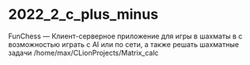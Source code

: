 # 2022_2_c_plus_minus
FunChess — Клиент-серверное приложение для игры в шахматы в с возможностью играть с AI или по сети, а также решать шахматные задачи
/home/max/CLionProjects/Matrix_calc